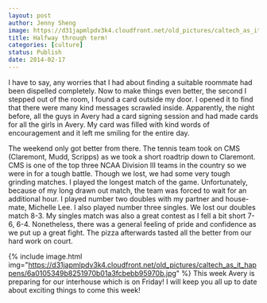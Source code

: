 ```yaml
---
layout: post
author: Jenny Sheng
image: https://d31japmlpdv3k4.cloudfront.net/old_pictures/caltech_as_it_happens/6a0105349b8251970b01a73d79c2ac970d.jpg
title: Halfway through term!
categories: [culture]
status: Publish
date: 2014-02-17
---
```



I have to say, any worries that I had about finding a suitable roommate had been dispelled completely. Now to make things even better, the second I stepped out of the room, I found a card outside my door. I opened it to find that there were many kind messages scrawled inside. Apparently, the night before, all the guys in Avery had a card signing session and had made cards for all the girls in Avery. My card was filled with kind words of encouragement and it left me smiling for the entire day.

The weekend only got better from there. The tennis team took on CMS (Claremont, Mudd, Scripps) as we took a short roadtrip down to Claremont. CMS is one of the top three NCAA Division III teams in the country so we were in for a tough battle. Though we lost, we had some very tough grinding matches. I played the longest match of the game. Unfortunately, because of my long drawn out match, the team was forced to wait for an additional hour. I played number two doubles with my partner and house-mate, Michelle Lee. I also played number three singles. We lost our doubles match 8-3. My singles match was also a great contest as I fell a bit short 7-6, 6-4. Nonetheless, there was a general feeling of pride and confidence as we put up a great fight. The pizza afterwards tasted all the better from our hard work on court.


{% include image.html img="https://d31japmlpdv3k4.cloudfront.net/old_pictures/caltech_as_it_happens/6a0105349b8251970b01a3fcbebb95970b.jpg" %}
This week Avery is preparing for our interhouse which is on Friday! I will keep you all up to date about exciting things to come this week!

